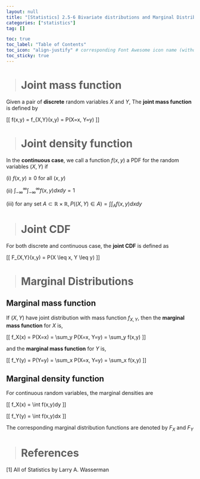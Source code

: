 ```yaml
---
layout: null
title: "[Statistics] 2.5-6 Bivariate distributions and Marginal Distributions"
categories: ["statistics"]
tag: []

toc: true
toc_label: "Table of Contents"
toc_icon: "align-justify" # corresponding Font Awesome icon name (without fa prefix)
toc_sticky: true
---
```


> # Joint mass function

Given a pair of **discrete** random variables $X$ and $Y$, The **joint mass function** is defined by

\[[ f(x,y) = f_{X,Y}(x,y) = P(X=x, Y=y) \]]

> # Joint density function

In the **continuous case**, we call a function $f(x,y)$ a PDF for the random variables $(X,Y)$ if

(i) $f(x,y) \geq 0$ for all $(x,y)$

(ii) $\int_{-\infty}^{\infty}\int_{-\infty}^{\infty} f(x,y)dxdy = 1$

(iii) for any set $A \subset \mathbb{R} \times \mathbb{R}, P((X,Y) \in A) = \int \int_A f(x,y)dxdy$

> # Joint CDF

For both discrete and continuous case, the **joint CDF** is defined as

\[[ F_{X,Y}(x,y) = P(X \leq x, Y \leq y) \]]

> # Marginal Distributions

## Marginal mass function

If $(X,Y)$ have joint distribution with mass function $f_{X,Y}$, then the **marginal mass function** for $X$ is,

\[[ f_X(x) = P(X=x) = \sum_y P(X=x, Y=y) = \sum_y f(x,y) \]]

and the **marginal mass function** for $Y$ is,

\[[ f_Y(y) = P(Y=y) = \sum_x P(X=x, Y=y) = \sum_x f(x,y) \]]

## Marginal density function

For continuous random variables, the marginal densities are

\[[ f_X(x) = \int f(x,y)dy \]]

\[[ f_Y(y) = \int f(x,y)dx \]]

The corresponding marginal distribution functions are denoted by $F_X$ and $F_Y$

> # References

[1] All of Statistics by Larry A. Wasserman
